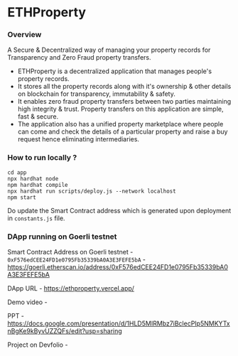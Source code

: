 # ETHProperty

### Overview

A Secure & Decentralized way of managing your property records for Transparency and Zero Fraud property transfers.

 - ETHProperty is a decentralized application that manages people's property records.
 - It stores all the property records along with it's ownership & other details on blockchain for transparency, immutability & safety.
 - It enables zero fraud property transfers between two parties maintaining high integrity & trust. Property transfers on this application are simple, fast & secure.
 - The application also has a unified property marketplace where people can come and check the details of a particular property and raise a buy request hence eliminating intermediaries.

### How to run locally ?

```shell
cd app
npx hardhat node
npm hardhat compile
npx hardhat run scripts/deploy.js --network localhost
npm start
```
Do update the Smart Contract address which is generated upon deployment in ``constants.js`` file.

### DApp running on Goerli testnet

Smart Contract Address on Goerli testnet - ``0xF576edCEE24FD1e0795Fb35339bA0A3E3FEFE5bA`` - https://goerli.etherscan.io/address/0xF576edCEE24FD1e0795Fb35339bA0A3E3FEFE5bA

DApp URL - https://ethproperty.vercel.app/

Demo video - 

PPT - https://docs.google.com/presentation/d/1HLD5MIRMbz7iBclecPIp5NMKYTxnBgKe9kByvUZZQFs/edit?usp=sharing

Project on Devfolio - 
